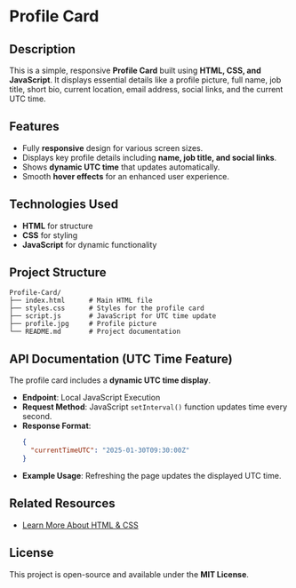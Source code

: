 # Profile Card

## Description
This is a simple, responsive **Profile Card** built using **HTML, CSS, and JavaScript**. It displays essential details like a profile picture, full name, job title, short bio, current location, email address, social links, and the current UTC time.
## Features
- Fully **responsive** design for various screen sizes.
- Displays key profile details including **name, job title, and social links**.
- Shows **dynamic UTC time** that updates automatically.
- Smooth **hover effects** for an enhanced user experience.

## Technologies Used
- **HTML** for structure
- **CSS** for styling
- **JavaScript** for dynamic functionality

## Project Structure
```
Profile-Card/
├── index.html      # Main HTML file
├── styles.css      # Styles for the profile card
├── script.js       # JavaScript for UTC time update
├── profile.jpg     # Profile picture
└── README.md       # Project documentation
```
## API Documentation (UTC Time Feature)
The profile card includes a **dynamic UTC time display**.

- **Endpoint**: Local JavaScript Execution
- **Request Method**: JavaScript `setInterval()` function updates time every second.
- **Response Format**:
  ```json
  {
    "currentTimeUTC": "2025-01-30T09:30:00Z"
  }
  ```
- **Example Usage**: Refreshing the page updates the displayed UTC time.

## Related Resources
- [Learn More About HTML & CSS](https://developer.mozilla.org/en-US/docs/Learn)

## License
This project is open-source and available under the **MIT License**.
